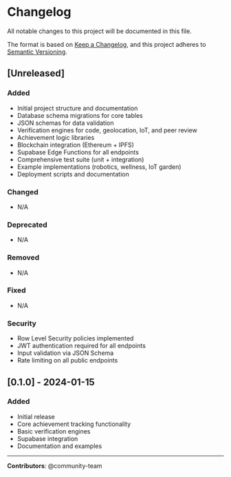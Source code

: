 # Changelog

All notable changes to this project will be documented in this file.

The format is based on [Keep a Changelog](https://keepachangelog.com/en/1.0.0/),
and this project adheres to [Semantic Versioning](https://semver.org/spec/v2.0.0.html).

## [Unreleased]

### Added
- Initial project structure and documentation
- Database schema migrations for core tables
- JSON schemas for data validation
- Verification engines for code, geolocation, IoT, and peer review
- Achievement logic libraries
- Blockchain integration (Ethereum + IPFS)
- Supabase Edge Functions for all endpoints
- Comprehensive test suite (unit + integration)
- Example implementations (robotics, wellness, IoT garden)
- Deployment scripts and documentation

### Changed
- N/A

### Deprecated
- N/A

### Removed
- N/A

### Fixed
- N/A

### Security
- Row Level Security policies implemented
- JWT authentication required for all endpoints
- Input validation via JSON Schema
- Rate limiting on all public endpoints

## [0.1.0] - 2024-01-15

### Added
- Initial release
- Core achievement tracking functionality
- Basic verification engines
- Supabase integration
- Documentation and examples

---

**Contributors**: @community-team
